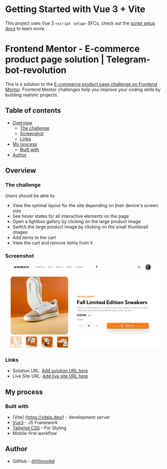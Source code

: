 # Getting Started with Vue 3 + Vite

This project uses Vue 3 `<script setup>` SFCs, check out the [script setup docs](https://v3.vuejs.org/api/sfc-script-setup.html#sfc-script-setup) to learn more.

# Frontend Mentor - E-commerce product page solution | Telegram-bot-revolution

This is a solution to the [E-commerce product page challenge on Frontend Mentor](https://www.frontendmentor.io/challenges/ecommerce-product-page-UPsZ9MJp6). Frontend Mentor challenges help you improve your coding skills by building realistic projects.

## Table of contents

- [Overview](#overview)
  - [The challenge](#the-challenge)
  - [Screenshot](#screenshot)
  - [Links](#links)
- [My process](#my-process)
  - [Built with](#built-with)
- [Author](#author)


## Overview

### The challenge

Users should be able to:

- View the optimal layout for the site depending on their device's screen size
- See hover states for all interactive elements on the page
- Open a lightbox gallery by clicking on the large product image
- Switch the large product image by clicking on the small thumbnail images
- Add items to the cart
- View the cart and remove items from it

### Screenshot

![](./sneaker.png)

### Links

- Solution URL: [Add solution URL here]()
- Live Site URL: [Add live site URL here](https://thriving-cascaron-1823bb.netlify.app/)

## My process

### Built with

- [Vite] (https://vitejs.dev/) - development server
- [Vue3](https://v3.vuejs.org/) - JS Framework
- [Tailwind CSS](https://tailwindcss.com/) - For Styling
- Mobile-first workflow

## Author

- GitHub - [@filimonkd ](https://github.com/filimonkd)